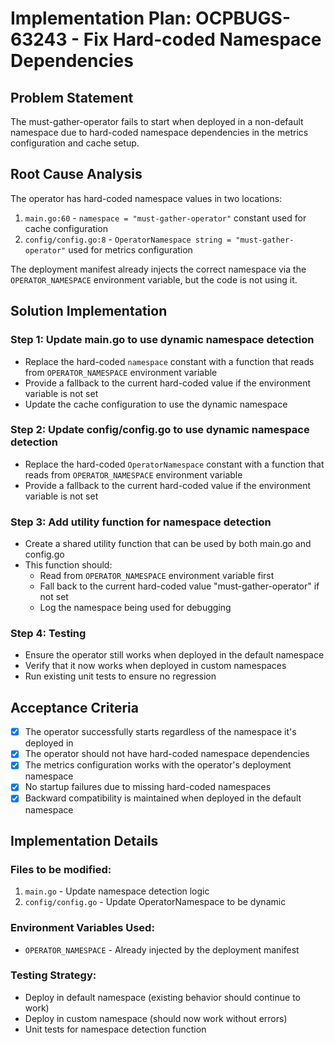 # Implementation Plan: OCPBUGS-63243 - Fix Hard-coded Namespace Dependencies

## Problem Statement
The must-gather-operator fails to start when deployed in a non-default namespace due to hard-coded namespace dependencies in the metrics configuration and cache setup.

## Root Cause Analysis
The operator has hard-coded namespace values in two locations:
1. `main.go:60` - `namespace = "must-gather-operator"` constant used for cache configuration
2. `config/config.go:8` - `OperatorNamespace string = "must-gather-operator"` used for metrics configuration

The deployment manifest already injects the correct namespace via the `OPERATOR_NAMESPACE` environment variable, but the code is not using it.

## Solution Implementation

### Step 1: Update main.go to use dynamic namespace detection
- Replace the hard-coded `namespace` constant with a function that reads from `OPERATOR_NAMESPACE` environment variable
- Provide a fallback to the current hard-coded value if the environment variable is not set
- Update the cache configuration to use the dynamic namespace

### Step 2: Update config/config.go to use dynamic namespace detection
- Replace the hard-coded `OperatorNamespace` constant with a function that reads from `OPERATOR_NAMESPACE` environment variable
- Provide a fallback to the current hard-coded value if the environment variable is not set

### Step 3: Add utility function for namespace detection
- Create a shared utility function that can be used by both main.go and config.go
- This function should:
  - Read from `OPERATOR_NAMESPACE` environment variable first
  - Fall back to the current hard-coded value "must-gather-operator" if not set
  - Log the namespace being used for debugging

### Step 4: Testing
- Ensure the operator still works when deployed in the default namespace
- Verify that it now works when deployed in custom namespaces
- Run existing unit tests to ensure no regression

## Acceptance Criteria
- [x] The operator successfully starts regardless of the namespace it's deployed in
- [x] The operator should not have hard-coded namespace dependencies
- [x] The metrics configuration works with the operator's deployment namespace
- [x] No startup failures due to missing hard-coded namespaces
- [x] Backward compatibility is maintained when deployed in the default namespace

## Implementation Details

### Files to be modified:
1. `main.go` - Update namespace detection logic
2. `config/config.go` - Update OperatorNamespace to be dynamic

### Environment Variables Used:
- `OPERATOR_NAMESPACE` - Already injected by the deployment manifest

### Testing Strategy:
- Deploy in default namespace (existing behavior should continue to work)
- Deploy in custom namespace (should now work without errors)
- Unit tests for namespace detection function